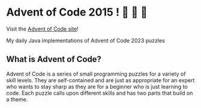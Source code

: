 # Advent of Code 2015 ! :santa: :santa: :santa:
Visit the [Advent of Code site](https://adventofcode.com/)!

My daily Java implementations of Advent of Code 2023 puzzles

## What is Advent of Code?
Advent of Code is a series of small programming puzzles for a variety of skill levels. They are self-contained and are just as appropriate for an expert who wants to stay sharp as they are for a beginner who is just learning to code. Each puzzle calls upon different skills and has two parts that build on a theme.
